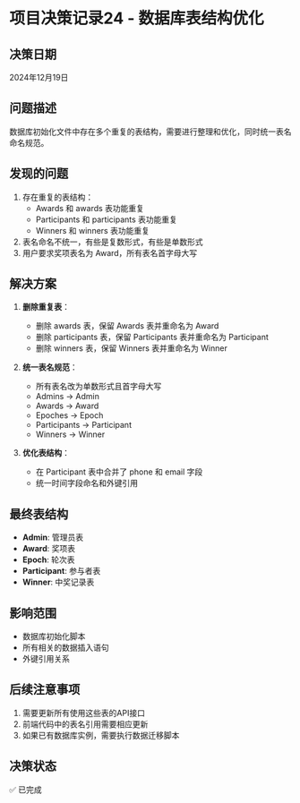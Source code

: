 # 项目决策记录24 - 数据库表结构优化

## 决策日期
2024年12月19日

## 问题描述
数据库初始化文件中存在多个重复的表结构，需要进行整理和优化，同时统一表名命名规范。

## 发现的问题
1. 存在重复的表结构：
   - Awards 和 awards 表功能重复
   - Participants 和 participants 表功能重复
   - Winners 和 winners 表功能重复
2. 表名命名不统一，有些是复数形式，有些是单数形式
3. 用户要求奖项表名为 Award，所有表名首字母大写

## 解决方案
1. **删除重复表**：
   - 删除 awards 表，保留 Awards 表并重命名为 Award
   - 删除 participants 表，保留 Participants 表并重命名为 Participant
   - 删除 winners 表，保留 Winners 表并重命名为 Winner

2. **统一表名规范**：
   - 所有表名改为单数形式且首字母大写
   - Admins → Admin
   - Awards → Award
   - Epoches → Epoch
   - Participants → Participant
   - Winners → Winner

3. **优化表结构**：
   - 在 Participant 表中合并了 phone 和 email 字段
   - 统一时间字段命名和外键引用

## 最终表结构
- **Admin**: 管理员表
- **Award**: 奖项表
- **Epoch**: 轮次表
- **Participant**: 参与者表
- **Winner**: 中奖记录表

## 影响范围
- 数据库初始化脚本
- 所有相关的数据插入语句
- 外键引用关系

## 后续注意事项
1. 需要更新所有使用这些表的API接口
2. 前端代码中的表名引用需要相应更新
3. 如果已有数据库实例，需要执行数据迁移脚本

## 决策状态
✅ 已完成